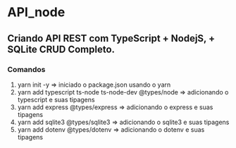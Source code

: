 # API_node

## Criando API REST com TypeScript + NodejS, + SQLite CRUD Completo.

### Comandos

1. yarn init -y => iniciado o package.json usando o yarn
2. yarn add typescript ts-node ts-node-dev @types/node => adicionando o typescript e suas tipagens
3. yarn add express @types/express => adicionando o express e suas tipagens
4. yarn add sqlite3 @types/sqlite3 => adicionando o sqlite3 e suas tipagens
5. yarn add dotenv @types/dotenv => adicionando o dotenv e suas tipagens
